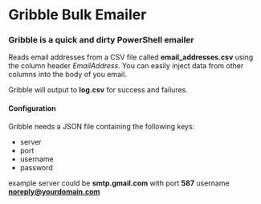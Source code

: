 # Gribble Bulk Emailer
### Gribble is a quick and dirty PowerShell emailer 
Reads email addresses from a CSV file called **email_addresses.csv** using the 
column header *EmailAddress*. You can easily inject data from other columns into the
body of you email.  
    
Gribble will output to **log.csv** for success and failures.

#### Configuration
Gribble needs a JSON file containing the following keys:  
* server
* port
* username
* password
  
example server could be **smtp.gmail.com** with port **587** username **noreply@yourdomain.com**
